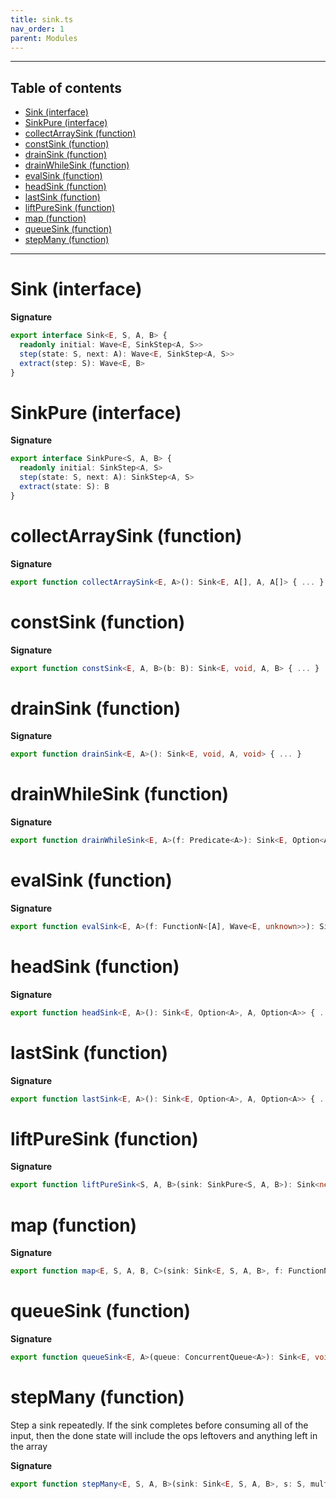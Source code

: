 ```yaml
---
title: sink.ts
nav_order: 1
parent: Modules
---
```


---

<h2 class="text-delta">Table of contents</h2>

- [Sink (interface)](#sink-interface)
- [SinkPure (interface)](#sinkpure-interface)
- [collectArraySink (function)](#collectarraysink-function)
- [constSink (function)](#constsink-function)
- [drainSink (function)](#drainsink-function)
- [drainWhileSink (function)](#drainwhilesink-function)
- [evalSink (function)](#evalsink-function)
- [headSink (function)](#headsink-function)
- [lastSink (function)](#lastsink-function)
- [liftPureSink (function)](#liftpuresink-function)
- [map (function)](#map-function)
- [queueSink (function)](#queuesink-function)
- [stepMany (function)](#stepmany-function)

---

# Sink (interface)

**Signature**

```ts
export interface Sink<E, S, A, B> {
  readonly initial: Wave<E, SinkStep<A, S>>
  step(state: S, next: A): Wave<E, SinkStep<A, S>>
  extract(step: S): Wave<E, B>
}
```

# SinkPure (interface)

**Signature**

```ts
export interface SinkPure<S, A, B> {
  readonly initial: SinkStep<A, S>
  step(state: S, next: A): SinkStep<A, S>
  extract(state: S): B
}
```

# collectArraySink (function)

**Signature**

```ts
export function collectArraySink<E, A>(): Sink<E, A[], A, A[]> { ... }
```

# constSink (function)

**Signature**

```ts
export function constSink<E, A, B>(b: B): Sink<E, void, A, B> { ... }
```

# drainSink (function)

**Signature**

```ts
export function drainSink<E, A>(): Sink<E, void, A, void> { ... }
```

# drainWhileSink (function)

**Signature**

```ts
export function drainWhileSink<E, A>(f: Predicate<A>): Sink<E, Option<A>, A, Option<A>> { ... }
```

# evalSink (function)

**Signature**

```ts
export function evalSink<E, A>(f: FunctionN<[A], Wave<E, unknown>>): Sink<E, void, A, void> { ... }
```

# headSink (function)

**Signature**

```ts
export function headSink<E, A>(): Sink<E, Option<A>, A, Option<A>> { ... }
```

# lastSink (function)

**Signature**

```ts
export function lastSink<E, A>(): Sink<E, Option<A>, A, Option<A>> { ... }
```

# liftPureSink (function)

**Signature**

```ts
export function liftPureSink<S, A, B>(sink: SinkPure<S, A, B>): Sink<never, S, A, B> { ... }
```

# map (function)

**Signature**

```ts
export function map<E, S, A, B, C>(sink: Sink<E, S, A, B>, f: FunctionN<[B], C>): Sink<E, S, A, C> { ... }
```

# queueSink (function)

**Signature**

```ts
export function queueSink<E, A>(queue: ConcurrentQueue<A>): Sink<E, void, A, void> { ... }
```

# stepMany (function)

Step a sink repeatedly.
If the sink completes before consuming all of the input, then the done state will include the ops leftovers
and anything left in the array

**Signature**

```ts
export function stepMany<E, S, A, B>(sink: Sink<E, S, A, B>, s: S, multi: readonly A[]): Wave<E, SinkStep<A, S>> { ... }
```
